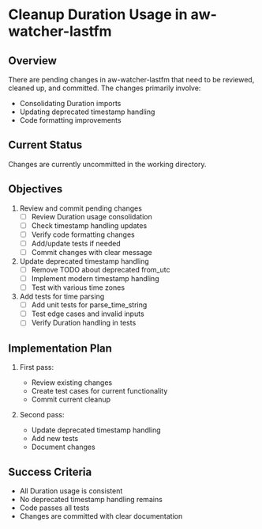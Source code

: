 # Cleanup Duration Usage in aw-watcher-lastfm

## Overview
There are pending changes in aw-watcher-lastfm that need to be reviewed, cleaned up, and committed. The changes primarily involve:
- Consolidating Duration imports
- Updating deprecated timestamp handling
- Code formatting improvements

## Current Status
Changes are currently uncommitted in the working directory.

## Objectives
1. Review and commit pending changes
   - [ ] Review Duration usage consolidation
   - [ ] Check timestamp handling updates
   - [ ] Verify code formatting changes
   - [ ] Add/update tests if needed
   - [ ] Commit changes with clear message

2. Update deprecated timestamp handling
   - [ ] Remove TODO about deprecated from_utc
   - [ ] Implement modern timestamp handling
   - [ ] Test with various time zones

3. Add tests for time parsing
   - [ ] Add unit tests for parse_time_string
   - [ ] Test edge cases and invalid inputs
   - [ ] Verify Duration handling in tests

## Implementation Plan
1. First pass:
   - Review existing changes
   - Create test cases for current functionality
   - Commit current cleanup

2. Second pass:
   - Update deprecated timestamp handling
   - Add new tests
   - Document changes

## Success Criteria
- All Duration usage is consistent
- No deprecated timestamp handling remains
- Code passes all tests
- Changes are committed with clear documentation
